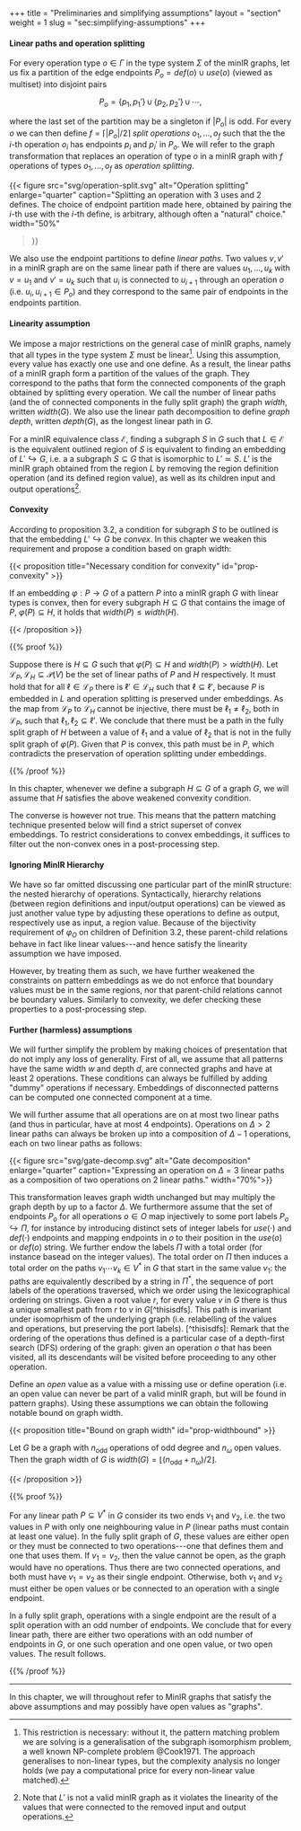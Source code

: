 +++
title = "Preliminaries and simplifying assumptions"
layout = "section"
weight = 1
slug = "sec:simplifying-assumptions"
+++

#### Linear paths and operation splitting

For every operation type $o \in \Gamma$ in the type system $\Sigma$ of the minIR
graphs, let us fix a partition of the edge endpoints $P_o = def(o) \cup use(o)$
(viewed as multiset) into disjoint pairs

$$P_o = \{p_1, p_1'\} \,\cup\, \{p_2, p_2'\} \,\cup\, \cdots,$$

where the last set of the partition may be a singleton if $|P_o|$ is odd. For
every $o$ we can then define $f = \lceil |P_o| / 2 \rceil$ _split operations_
$o_1, \dots, o_f$ such that the the $i$-th operation $o_i$ has endpoints $p_i$
and $p_i'$ in $P_o$. We will refer to the graph transformation that replaces an
operation of type $o$ in a minIR graph with $f$ operations of types
$o_1, \dots, o_f$ as _operation splitting_.

<!-- prettier-ignore-start -->
{{< figure
    src="svg/operation-split.svg"
    alt="Operation splitting"
    enlarge="quarter"
    caption="Splitting an operation with 3 uses and 2 defines. The choice of endpoint partition made here, obtained by pairing the $i$-th use with the $i$-th define, is arbitrary, although often a \"natural\" choice."
    width="50%"
>}}
<!-- prettier-ignore-end -->

We also use the endpoint partitions to define _linear paths_. Two values $v, v'$
in a minIR graph are on the same linear path if there are values
$u_1, \dots, u_k$ with $v = u_1$ and $v' = u_k$ such that $u_i$ is connected to
$u_{i+1}$ through an operation $o$ (i.e. $u_i, u_{i+1} \in P_o$) and they
correspond to the same pair of endpoints in the endpoints partition.

#### Linearity assumption

We impose a major restrictions on the general case of minIR graphs, namely that
all types in the type system $\Sigma$ must be linear[^graphiso]. Using this
assumption, every value has exactly one use and one define. As a result, the
linear paths of a minIR graph form a partition of the values of the graph. They
correspond to the paths that form the connected components of the graph obtained
by splitting every operation. We call the number of linear paths (and the of
connected components in the fully split graph) the graph _width_, written
$width(G)$. We also use the linear path decomposition to define _graph depth_,
written $depth(G)$, as the longest linear path in $G$.

[^graphiso]:
    This restriction is necessary: without it, the pattern matching problem we
    are solving is a generalisation of the subgraph isomorphism problem, a well
    known NP-complete problem @Cook1971. The approach generalises to non-linear
    types, but the complexity analysis no longer holds (we pay a computational
    price for every non-linear value matched).

For a minIR equivalence class $\mathcal{E}$, finding a subgraph $S$ in $G$ such
that $L \in \mathcal{E}$ is the equivalent outlined region of $S$ is equivalent
to finding an embedding of $L' \hookrightarrow G$, i.e. a a subgraph
$S \subseteq G$ that is isomorphic to $L' \simeq S$. $L'$ is the minIR graph
obtained from the region $L$ by removing the region definition operation (and
its defined region value), as well as its children input and output
operations[^notvalid].

[^notvalid]:
    Note that $L'$ is not a valid minIR graph as it violates the linearity of
    the values that were connected to the removed input and output operations.

#### Convexity

According to proposition 3.2, a condition for subgraph $S$ to be outlined is
that the embedding $L' \hookrightarrow G$ be _convex_. In this chapter we weaken
this requirement and propose a condition based on graph width:

<!-- prettier-ignore -->
{{< proposition title="Necessary condition for convexity" id="prop-convexity" >}}

If an embedding $\varphi: P \to G$ of a pattern $P$ into a minIR graph $G$ with
linear types is convex, then for every subgraph $H \subseteq G$ that contains
the image of $P$, $\varphi(P) \subseteq H$, it holds that
$width(P) \leq width(H).$

<!-- prettier-ignore -->
{{< /proposition >}}

<!-- prettier-ignore -->
{{% proof %}}

Suppose there is $H \subseteq G$ such that $\varphi(P) \subseteq H$ and
$width(P) > width(H)$. Let
$\mathcal{L}_P, \mathcal{L}_H \subseteq \mathcal{P}(V)$ be the set of linear
paths of $P$ and $H$ respectively. It must hold that for all
$\ell \in \mathcal{L}_P$ there is $\ell' \in \mathcal{L}_H$ such that
$\ell \subseteq \ell'$, because $P$ is embedded in $L$ and operation splitting
is preserved under embeddings. As the map from $\mathcal{L}_P$ to
$\mathcal{L}_H$ cannot be injective, there must be $\ell_1 \neq \ell_2$, both in
$\mathcal{L}_P$, such that $\ell_1, \ell_2 \subseteq \ell'$. We conclude that
there must be a path in the fully split graph of $H$ between a value of $\ell_1$
and a value of $\ell_2$ that is not in the fully split graph of $\varphi(P)$.
Given that $P$ is convex, this path must be in $P$, which contradicts the
preservation of operation splitting under embeddings.

<!-- prettier-ignore -->
{{% /proof %}}

In this chapter, whenever we define a subgraph $H \subseteq G$ of a graph $G$,
we will assume that $H$ satisfies the above weakened convexity condition.

The converse is however not true. This means that the pattern matching technique
presented below will find a strict superset of convex embeddings. To restrict
considerations to convex embeddings, it suffices to filter out the non-convex
ones in a post-processing step.

#### Ignoring MinIR Hierarchy

We have so far omitted discussing one particular part of the minIR structure:
the nested hierarchy of operations. Syntactically, hierarchy relations (between
region definitions and input/output operations) can be viewed as just another
value type by adjusting these operations to define as output, respectively use
as input, a region value. Because of the bijectivity requirement of $\varphi_O$
on children of Definition 3.2, these parent-child relations behave in fact like
linear values---and hence satisfy the linearity assumption we have imposed.

However, by treating them as such, we have further weakened the constraints on
pattern embeddings as we do not enforce that boundary values must be in the same
regions, nor that parent-child relations cannot be boundary values. Similarly to
convexity, we defer checking these properties to a post-processing step.

#### Further (harmless) assumptions

We will further simplify the problem by making choices of presentation that do
not imply any loss of generality. First of all, we assume that all patterns have
the same width $w$ and depth $d$, are connected graphs and have at least 2
operations. These conditions can always be fulfilled by adding "dummy"
operations if necessary. Embeddings of disconnected patterns can be computed one
connected component at a time.

We will further assume that all operations are on at most two linear paths (and
thus in particular, have at most 4 endpoints). Operations on $\Delta > 2$ linear
paths can always be broken up into a composition of $\Delta-1$ operations, each
on two linear paths as follows:

<!-- prettier-ignore-start -->
{{< figure
    src="svg/gate-decomp.svg"
    alt="Gate decomposition"
    enlarge="quarter"
    caption="Expressing an operation on $\Delta = 3$ linear paths as a composition of two operations on 2 linear paths." width="70%">}}
<!-- prettier-ignore-end -->

This transformation leaves graph width unchanged but may multiply the graph
depth by up to a factor $\Delta$. We furthermore assume that the set of
endpoints $P_o$ for all operations $o \in O$ map injectively to some port labels
$P_o \hookrightarrow \Pi$, for instance by introducing distinct sets of integer
labels for $use(\cdot)$ and $def(\cdot)$ endpoints and mapping endpoints in $o$
to their position in the $use(o)$ or $def(o)$ string. We further endow the
labels $\Pi$ with a total order (for instance basead on the integer values). The
total order on $\Pi$ then induces a total order on the paths
$v_1\cdots v_k \in V^\ast$ in $G$ that start in the same value $v_1$: the paths
are equivalently described by a string in $\Pi^\ast$, the sequence of port
labels of the operations traversed, which we order using the lexicographical
ordering on strings. Given a root value $r$, for every value $v$ in $G$ there is
thus a unique smallest path from $r$ to $v$ in $G$[^thisisdfs]. This path is
invariant under isomoprhism of the underlying graph (i.e. relabelling of the
values and operations, but preserving the port labels). [^thisisdfs]: Remark
that the ordering of the operations thus defined is a particular case of a
depth-first search (DFS) ordering of the graph: given an operation $o$ that has
been visited, all its descendants will be visited before proceeding to any other
operation.

Define an _open_ value as a value with a missing use or define operation (i.e.
an open value can never be part of a valid minIR graph, but will be found in
pattern graphs). Using these assumptions we can obtain the following notable
bound on graph width.

<!-- prettier-ignore -->
{{< proposition title="Bound on graph width" id="prop-widthbound" >}}

Let $G$ be a graph with $n_\textrm{odd}$ operations of odd degree and $n_\omega$
open values. Then the graph width of $G$ is
$width(G) = \lfloor(n_\textrm{odd} + n_\omega) / 2\rfloor$.

<!-- prettier-ignore -->
{{< /proposition >}}

<!-- prettier-ignore -->
{{% proof %}}

For any linear path $P \subseteq V^\ast$ in $G$ consider its two ends $v_1$ and
$v_2$, i.e. the two values in $P$ with only one neighbouring value in $P$
(linear paths must contain at least one value). In the fully split graph of $G$,
these values are either open or they must be connected to two operations---one
that defines them and one that uses them. If $v_1 = v_2$, then the value cannot
be open, as the graph would have no operations. Thus there are two connected
operations, and both must have $v_1 = v_2$ as their single endpoint. Otherwise,
both $v_1$ and $v_2$ must either be open values or be connected to an operation
with a single endpoint.

In a fully split graph, operations with a single endpoint are the result of a
split operation with an odd number of endpoints. We conclude that for every
linear path, there are either two operations with an odd number of endpoints in
$G$, or one such operation and one open value, or two open values. The result
follows.

<!-- prettier-ignore -->
{{% /proof %}}

---

In this chapter, we will throughout refer to MinIR graphs that satisfy the above
assumptions and may possibly have open values as "graphs".
